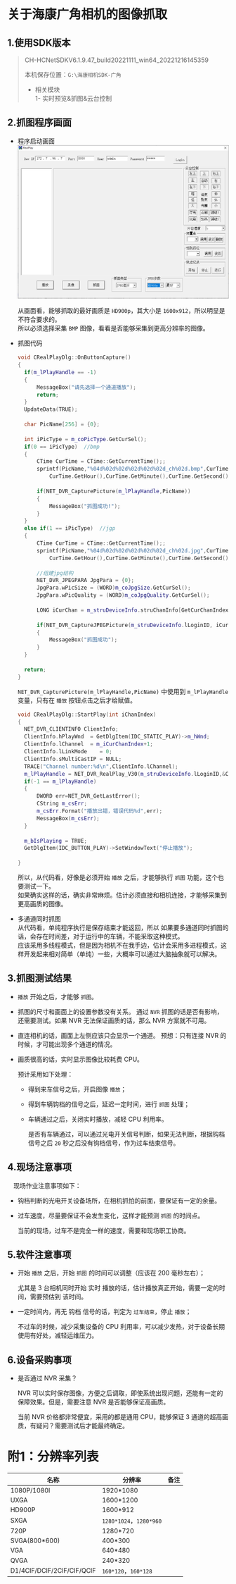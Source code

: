# 关于海康广角相机的图像抓取



## 1.使用SDK版本

> CH-HCNetSDKV6.1.9.47_build20221111_win64_20221216145359  
>
> 本机保存位置：`G:\海康相机SDK-广角`  
>
> - 相关模块  
>   1- 实时预览&抓图&云台控制

## 2.抓图程序画面

- 程序启动画面  
  ![image-20230813032725710](images/image-20230813032725710.png)

  从画面看，能够抓取的最好画质是 `HD900p`，其大小是 `1600x912`，所以明显是不符合要求的。  
  所以必须选择采集 `BMP` 图像，看看是否能够采集到更高分辨率的图像。

- 抓图代码  
  
  ```C++
  void CRealPlayDlg::OnButtonCapture() 
  {
  	if(m_lPlayHandle == -1)
  	{
  		MessageBox("请先选择一个通道播放");
  		return;
  	}
  	UpdateData(TRUE);
  
  	char PicName[256] = {0};
  	
  	int iPicType = m_coPicType.GetCurSel();
  	if(0 == iPicType)  //bmp
  	{
  		CTime CurTime = CTime::GetCurrentTime();;
  		sprintf(PicName,"%04d%02d%02d%02d%02d%02d_ch%02d.bmp",CurTime.GetYear(),CurTime.GetMonth(),CurTime.GetDay(), \
  			CurTime.GetHour(),CurTime.GetMinute(),CurTime.GetSecond(),m_struDeviceInfo.struChanInfo[GetCurChanIndex()].iChanIndex);
  	
  		if(NET_DVR_CapturePicture(m_lPlayHandle,PicName))
  		{
  			MessageBox("抓图成功!");
  		}
  	}
  	else if(1 == iPicType)  //jgp
  	{
  		CTime CurTime = CTime::GetCurrentTime();;
  		sprintf(PicName,"%04d%02d%02d%02d%02d%02d_ch%02d.jpg",CurTime.GetYear(),CurTime.GetMonth(),CurTime.GetDay(), \
  			CurTime.GetHour(),CurTime.GetMinute(),CurTime.GetSecond(),m_struDeviceInfo.struChanInfo[GetCurChanIndex()].iChanIndex);
  	
  		//组建jpg结构
  		NET_DVR_JPEGPARA JpgPara = {0};
  		JpgPara.wPicSize = (WORD)m_coJpgSize.GetCurSel();
  		JpgPara.wPicQuality = (WORD)m_coJpgQuality.GetCurSel();
  
  		LONG iCurChan = m_struDeviceInfo.struChanInfo[GetCurChanIndex()].iChanIndex;
  
  		if(NET_DVR_CaptureJPEGPicture(m_struDeviceInfo.lLoginID, iCurChan, &JpgPara, PicName))
  		{
  			MessageBox("抓图成功");
  		}
  	}
  	
  	return;	
  }
  ```
  
  `NET_DVR_CapturePicture(m_lPlayHandle,PicName)` 中使用到 `m_lPlayHandle` 变量，只有在 `播放` 按钮点击之后才给赋值。  
  
  ```c++
  void CRealPlayDlg::StartPlay(int iChanIndex)
  {
  	NET_DVR_CLIENTINFO ClientInfo;
  	ClientInfo.hPlayWnd	 = GetDlgItem(IDC_STATIC_PLAY)->m_hWnd;
  	ClientInfo.lChannel	 = m_iCurChanIndex+1;
  	ClientInfo.lLinkMode	= 0;
  	ClientInfo.sMultiCastIP = NULL;
  	TRACE("Channel number:%d\n",ClientInfo.lChannel);
  	m_lPlayHandle = NET_DVR_RealPlay_V30(m_struDeviceInfo.lLoginID,&ClientInfo,NULL,NULL,TRUE);
  	if(-1 == m_lPlayHandle)
  	{
  		DWORD err=NET_DVR_GetLastError();
  		CString m_csErr;
  		m_csErr.Format("播放出错，错误代码%d",err);
  		MessageBox(m_csErr);
  	}
  
  	m_bIsPlaying = TRUE;
  	GetDlgItem(IDC_BUTTON_PLAY)->SetWindowText("停止播放");
  
  }
  ```
  
  所以，从代码看，好像是必须开始 `播放` 之后，才能够执行 `抓图` 功能，这个也要测试一下。  
  如果确实这样的话，确实非常麻烦。估计必须直接和相机连接，才能够采集到更高画质的图像。
  
- 多通道同时抓图  
  从代码看，单纯程序执行是保存结束才能返回，所以 如果要多通道同时抓图的话，会存在时间差，对于运行中的车辆，不能采取这种模式。  
  应该采用多线程模式，但是因为相机不在我手边，估计会采用多进程模式，这样开发起来相对简单（单纯）一些，大概率可以通过大脑抽象就可以解决。



## 3.抓图测试结果

- `播放` 开始之后，才能够 `抓图`。

- 抓图的尺寸和画面上的设置参数没有关系。
  通过 `NVR` 抓图的话是否有影响，还需要测试。如果 NVR 无法保证画质的话，那么 NVR 方案就不可用。

- 直连相机的话，画面上左侧应该只会显示一个通道。
  预想：只有连接 NVR 的时候，才可能出现多个通道的情况。

- 画质很高的话，实时显示图像比较耗费 CPU。

  预计采用如下处理：

  - 得到来车信号之后，开启图像 `播放`；

  - 得到车辆钩档的信号之后，延迟一定时间，进行 `抓图` 处理；

  - 车辆通过之后，关闭实时播放，减轻 CPU 利用率。

    是否有车辆通过，可以通过光电开关信号判断，如果无法判断，根据钩档信号之后 `20` 秒之后没有钩档信号，作为过车结束信号。

## 4.现场注意事项

　现场作业注意事项如下：

- 钩档判断的光电开关设备场所，在相机抓怕的前面，要保证有一定的余量。

- 过车速度，尽量要保证不会发生变化，这样才能预测 `抓图` 的时间点。

  当前的现场，过车不是完全一样的速度，需要和现场职工协商。

## 5.软件注意事项

- 开始 `播放` 之后，开始 `抓图` 的时间可以调整（应该在 200 毫秒左右）；

  尤其是 3 台相机同时开始 实时 播放的话，估计播放真正开始，需要一定的时间，需要预估到 该时间。

- 一定时间内，再无 钩档 信号的话，判定为 `过车结束`，停止 `播放`；

  不过车的时候，减少采集设备的 CPU 利用率，可以减少发热，对于设备长期使用有好处，减轻运维压力。

## 6.设备采购事项

- 是否通过 NVR 采集？

  NVR 可以实时保存图像，方便之后调取，即使系统出现问题，还能有一定的保障效果。但是，需要注意 NVR 是否能够保证高画质。

  当前 NVR 价格都非常便宜，采用的都是通用 CPU，能够保证 3 通道的超高画质，有疑问？需要测试后才能最终确定。

# 附1：分辨率列表

| 名称                       | 分辨率                 | 备注 |
| -------------------------- | ----------------------- | ---- |
| 1080P/1080I                | 1920*1080               |      |
| UXGA                       | 1600*1200               |      |
| HD900P                     | 1600*912                |      |
| SXGA                       | `1280*1024`，`1280*960` |      |
| 720P                       | 1280*720                |      |
| SVGA(800*600)              | 400*300                 |      |
| VGA                        | 640*480                 |      |
| QVGA                       | 240*320                 |      |
| D1/4CIF/DCIF/2CIF/CIF/QCIF | `160*120`，`160*128`      |      |
